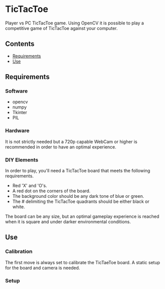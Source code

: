 # TicTacToe

Player vs PC TicTacToe game. Using OpenCV it is possible to play a competitive game of TicTacToe against your computer.

## Contents

* [Requirements](#Requirements)  
* [Use](#Use)

## Requirements

### Software

* opencv
* numpy
* Tkinter
* PIL

### Hardware

 It is not strictly needed but a 720p capable WebCam or higher is recommended in order to have an optimal experience.

### DIY Elements

In order to play, you'll need a TicTacToe board that meets the following requirements.

* Red 'X' and 'O's.
* A red dot on the corners of the board.
* The background color should be any dark tone of blue or green.
* The # delimiting the TicTacToe quadrants should be either black or white.

The board can be any size, but an optimal gameplay experience is reached when it is square and under darker environmental conditions.  

## Use

### Calibration

The first move is always set to calibrate the TicTaeToe board. A static setup for the board and camera is needed.  

### Setup


